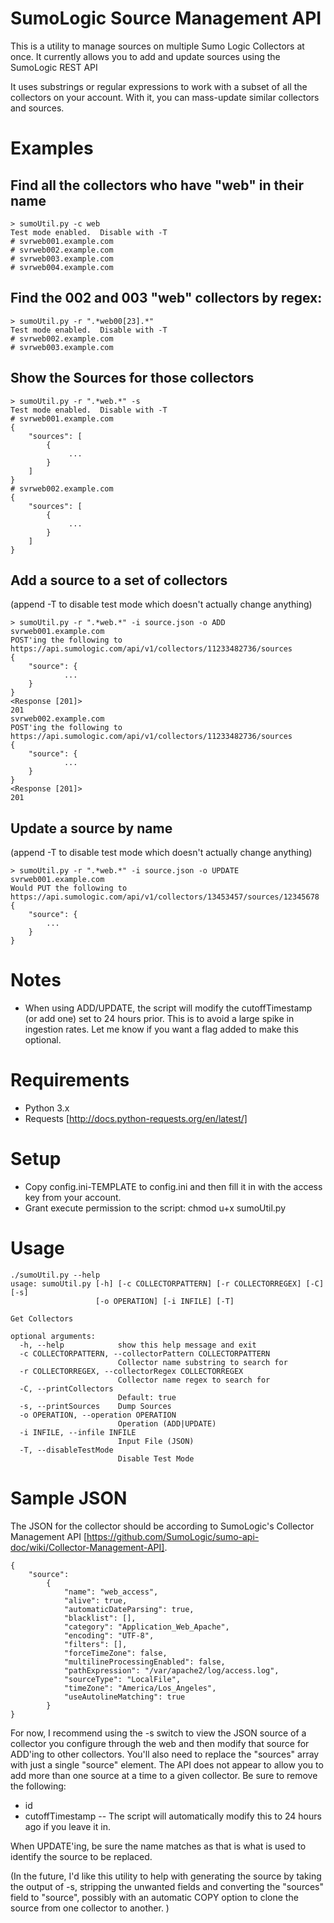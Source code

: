 # SumoLogic Source Management API

This is a utility to manage sources on multiple Sumo Logic Collectors at once.  It currently allows you to add and update sources using the SumoLogic REST API

It uses substrings or regular expressions to work with a subset of all the collectors on your account.  With it, you can mass-update similar collectors and sources.  

# Examples
## Find all the collectors who have "web" in their name

````
> sumoUtil.py -c web 
Test mode enabled.  Disable with -T
# svrweb001.example.com
# svrweb002.example.com
# svrweb003.example.com
# svrweb004.example.com
````

## Find the 002 and 003 "web" collectors by regex:

````
> sumoUtil.py -r ".*web00[23].*" 
Test mode enabled.  Disable with -T
# svrweb002.example.com
# svrweb003.example.com
````

## Show the Sources for those collectors
````
> sumoUtil.py -r ".*web.*" -s 
Test mode enabled.  Disable with -T
# svrweb001.example.com
{
    "sources": [
        {
             ...
        }
    ]
}
# svrweb002.example.com
{
    "sources": [
        {
             ...
        }
    ]
}
````

## Add a source to a set of collectors 
(append -T to disable test mode which doesn't actually change anything)
````
> sumoUtil.py -r ".*web.*" -i source.json -o ADD 
svrweb001.example.com
POST'ing the following to https://api.sumologic.com/api/v1/collectors/11233482736/sources
{
    "source": {
            ...
    }
}
<Response [201]>
201
svrweb002.example.com
POST'ing the following to https://api.sumologic.com/api/v1/collectors/11233482736/sources
{
    "source": {
            ...
    }
}
<Response [201]>
201
````
## Update a source by name
(append -T to disable test mode which doesn't actually change anything)
````
> sumoUtil.py -r ".*web.*" -i source.json -o UPDATE 
svrweb001.example.com
Would PUT the following to https://api.sumologic.com/api/v1/collectors/13453457/sources/12345678
{
    "source": {
        ...
    }
}
````



# Notes
+ When using ADD/UPDATE, the script will modify the cutoffTimestamp (or add one) set to 24 hours prior.  This is to avoid a large spike in ingestion rates.  Let me know if you want a flag added to make this optional.

# Requirements
+ Python 3.x
+ Requests  [http://docs.python-requests.org/en/latest/]

# Setup
+ Copy config.ini-TEMPLATE to config.ini and then fill it in with the access key from your account.
+ Grant execute permission to the script:  chmod u+x sumoUtil.py


# Usage
````
./sumoUtil.py --help
usage: sumoUtil.py [-h] [-c COLLECTORPATTERN] [-r COLLECTORREGEX] [-C] [-s]
                   [-o OPERATION] [-i INFILE] [-T]

Get Collectors

optional arguments:
  -h, --help            show this help message and exit
  -c COLLECTORPATTERN, --collectorPattern COLLECTORPATTERN
                        Collector name substring to search for
  -r COLLECTORREGEX, --collectorRegex COLLECTORREGEX
                        Collector name regex to search for
  -C, --printCollectors
                        Default: true
  -s, --printSources    Dump Sources
  -o OPERATION, --operation OPERATION
                        Operation (ADD|UPDATE)
  -i INFILE, --infile INFILE
                        Input File (JSON)
  -T, --disableTestMode
                        Disable Test Mode
````

# Sample JSON
The JSON for the collector should be according to SumoLogic's Collector Management API [https://github.com/SumoLogic/sumo-api-doc/wiki/Collector-Management-API].  

````
{
    "source": 
        {
            "name": "web_access",
            "alive": true,
            "automaticDateParsing": true,
            "blacklist": [],
            "category": "Application_Web_Apache",
            "encoding": "UTF-8",
            "filters": [],
            "forceTimeZone": false,
            "multilineProcessingEnabled": false,
            "pathExpression": "/var/apache2/log/access.log",
            "sourceType": "LocalFile",
            "timeZone": "America/Los_Angeles",
            "useAutolineMatching": true
        }
}
````

For now, I recommend using the -s switch to view the JSON source of a collector you configure through the web and then modify that source for ADD'ing to other collectors.  You'll also need to replace the "sources" array with just a single "source" element.  The API does not appear to allow you to add more than one source at a time to a given collector.  Be sure to remove the following:

+ id 
+ cutoffTimestamp   -- The script will automatically modify this to 24 hours ago if you leave it in.  
 
When UPDATE'ing, be sure the name matches as that is what is used to identify the source to be replaced.  

(In the future, I'd like this utility to help with generating the source by taking the output of -s, stripping the unwanted fields and converting the "sources" field to "source", possibly with an automatic COPY option to clone the source from one collector to another. )
